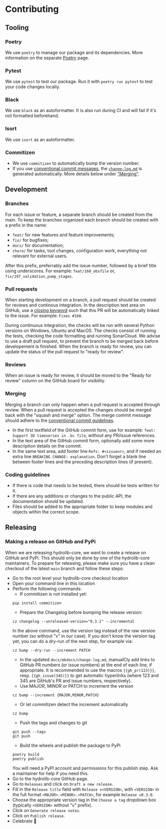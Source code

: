 # Contributing


## Tooling
### Poetry
We use `poetry` to manage our package and its dependencies. More information on the separate [Poetry](poetry.md) page.

### Pytest
We use `pytest` to test our package. Run it with `poetry run pytest` to test your code changes locally.

### Black
We use `black` as an autoformatter. It is also run during CI and will fail if it's not formatted beforehand.

### Isort
We use `isort` as an autoformatter.

### Commitizen
- We use `commitizen` to automatically bump the version number.
- If you use [conventional commit messages](https://www.conventionalcommits.org/en/v1.0.0/#summary), the [`change-log.md`](../change-log.md) is generated automatically. More details below under ["Merging"](#merging).

## Development

### Branches
For each issue or feature, a separate branch should be created from the main. To keep the branches organized each branch should be created with a prefix in the name:
* `feat/` for new features and feature improvements;
* `fix/` for bugfixes;
* `docs/` for documentation;
* `chore/` for tasks, tool changes, configuration work, everything not relevant for external users.

After this prefix, preferrably add the issue number, followed by a brief title using underscores. For example: `feat/160_obsfile` or, `fix/197_validation_pump_stages`.

### Pull requests
When starting development on a branch, a pull request should be created for reviews and continous integration.
In the description text area on GitHub, use a [closing keyword](https://docs.github.com/articles/closing-issues-using-keywords) such that this PR will be automatically linked to the issue.
For example: `Fixes #160`.

During continuous integration, the checks will be run with several Python versions on Windows, Ubuntu and MacOS. The checks consist of running the tests, checking the code formatting and running SonarCloud.
We advise to use a draft pull request, to prevent the branch to be merged back before developement is finished. When the branch is ready for review, you can update the status of the pull request to "ready for review".

### Reviews
When an issue is ready for review, it should be moved to the "Ready for review" column on the GitHub board for visibility.

### Merging
Merging a branch can only happen when a pull request is accepted through review. When a pull request is accepted the changes should be merged back with the "squash and merge" option.
The merge commit message should adhere to the [conventional commit guidelines](https://www.conventionalcommits.org/en/v1.0.0/#summary).
* In the first textfield of the GitHub commit form, use for example: `feat: Support 3D timeseries in .bc file`, *without* any PR/issue references.
* In the text area of the GitHub commit form, optionally add some more description details on the commit.
* In the same text area, add footer line `Refs: #<issuenr>`, and if needed an extra line `BREAKING CHANGE: explanation`. Don't forget a blank line between footer lines and the preceding description lines (if present).

### Coding guidelines
* If there is code that needs to be tested, there should be tests written for it.
* If there are any additions or changes to the public API, the documentation should be updated.
* Files should be added to the appropriate folder to keep modules and objects within the correct scope.

## Releasing
### Making a release on GitHub and PyPi

When we are releasing hydrolib-core, we want to create a release on GitHub and PyPi.
This should only be done by one of the hydrolib-core maintainers.
To prepare for releasing, please make sure you have a clean checkout of the latest `main` branch and follow these steps:

 * Go to the root level your hydrolib-core checkout location
 * Open your command line in this location
 * Perform the following commands:
	 * If commitizen is not installed yet:
	 ```
	 pip install commitizen
	 ```
	 * Prepare the Changelog before bumping the release version:
	 ```
	 cz changelog --unreleased-version="0.3.1" --incremental
	 ```
	 In the above command, use the version tag instead of the raw version number (so without "v" in our case).
	 If you don't know the version tag yet, you can do a dry-run of the next step, for example via:
	 ```
	 cz bump --dry-run --increment PATCH
	 ```
	 * In the updated `docs/mkdocs/change-log.md`, manualCly add links to GitHub PR numbers (or issue numbers) at the 
	   end of each line, if appropriate.
         It is recommended to use the macros `{{gh_pr(123)}}`, resp. `{{gh_issue(345)}}` to get automatic hyperlinks (where 123 and 345 are GitHub's PR and issue numbers, respectively).
	 * Use MAJOR, MINOR or PATCH to increment the version
	 ```
	 cz bump --increment {MAJOR,MINOR,PATCH}
	 ```
	 * Or let commitizen detect the increment automatically
	 ```
	 cz bump
	 ```
	 * Push the tags and changes to git
	 ```
	 git push --tags
	 git push
	 ```
	 * Build the wheels and publish the package to PyPi
	 ```
	 poetry build
	 poetry publish
	 ```
	 You will need a PyPI account and permissions for this publish step. Ask a maintainer for help if you need this.
* Go to the hydrolib-core GitHub page.
* Go to `Releases` and click on `Draft a new release`.
* Fill in the `Release title` field with `Release v<VERSION>`, with `<VERSION>` in the full format `<MAJOR>.<MINOR>.<PATCH>`, for example `Release v0.3.0`.
* Choose the appropriate version tag in the `Choose a tag` dropdown box (typically `<VERSION>` without "v" prefix).
* Click on `Generate release notes`.
* Click on `Publish release`.
* Celebrate :partying_face:
